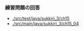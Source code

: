 
### 練習問題の回答

- [./src/test/java/sukkiri_3/ch15](./src/test/java/sukkiri_3/ch15)
- [./src/main/java/sukkiri_3/ch15_04](./src/main/java/sukkiri_3/ch15_04)
